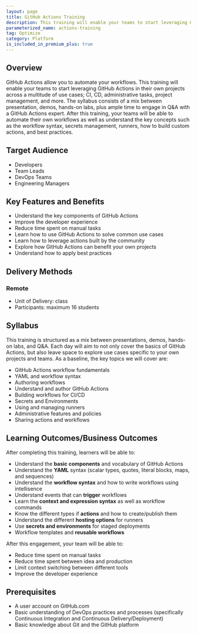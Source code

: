 ```yaml
---
layout: page
title: GitHub Actions Training
description: This training will enable your teams to start leveraging GitHub Actions in their own projects across a multitude of use cases.
parameterized_name: actions-training
tag: Optimize
category: Platform
is_included_in_premium_plus: true
---
```


## Overview

GitHub Actions allow you to automate your workflows. This training will enable your teams to start leveraging GitHub Actions in their own projects across a multitude of use cases; CI, CD, administrative tasks, project management, and more. The syllabus consists of a mix between presentation, demos, hands-on labs, plus ample time to engage in Q&A with a GitHub Actions expert. After this training, your teams will be able to automate their own workflows as well as understand the key concepts such as the workflow syntax, secrets management, runners, how to build custom actions, and best practices.

## Target Audience

- Developers
- Team Leads
- DevOps Teams
- Engineering Managers

## Key Features and Benefits

- Understand the key components of GitHub Actions
- Improve the developer experience
- Reduce time spent on manual tasks
- Learn how to use GitHub Actions to solve common use cases
- Learn how to leverage actions built by the community
- Explore how GitHub Actions can benefit your own projects
- Understand how to apply best practices

## Delivery Methods

### Remote

- Unit of Delivery: class
- Participants: maximum 16 students

## Syllabus

This training is structured as a mix between presentations, demos, hands-on labs, and Q&A. Each day will aim to not only cover the basics of GitHub Actions, but also leave space to explore use cases specific to your own projects and teams. As a baseline, the key topics we will cover are:

- GitHub Actions workflow fundamentals
- YAML and workflow syntax
- Authoring workflows
- Understand and author GitHub Actions
- Building workflows for CI/CD
- Secrets and Environments
- Using and managing runners
- Administrative features and policies
- Sharing actions and workflows

## Learning Outcomes/Business Outcomes

After completing this training, learners will be able to:

- Understand the __basic components__ and vocabulary of GitHub Actions
- Understand the __YAML__ syntax (scalar types, quotes, literal blocks, maps, and sequences)
- Understand the __workflow syntax__ and how to write workflows using intellisence
- Understand events that can __trigger__ workflows
- Learn the __context and expression syntax__ as well as workflow commands
- Know the different types if __actions__ and how to create/publish them
- Understand the different __hosting options__ for runners
- Use __secrets and environments__ for staged deployments
- Workflow templates and __reusable workflows__

After this engagement, your team will be able to:

- Reduce time spent on manual tasks
- Reduce time spent between idea and production
- Limit context switching between different tools
- Improve the developer experience

## Prerequisites

- A user account on GitHub.com
- Basic understanding of DevOps practices and processes (specifically Continuous Integration and Continuous Delivery/Deployment)
- Basic knowledge about Git and the GitHub platform
